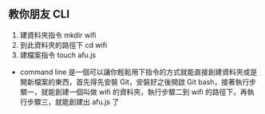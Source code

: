 ## 教你朋友 CLI
1. 建資料夾指令 mkdir wifi
2. 到此資料夾的路徑下 cd wifi
3. 建檔案指令 touch afu.js

 - command line 是一個可以讓你輕鬆用下指令的方式就能直接創建資料夾或是開新檔案的東西，首先得先安裝 Git，安裝好之後開啟 Git bash，接著執行步驟一，就能創建一個叫做 wifi 的資料夾，執行步驟二到 wifi 的路徑下，再執行步驟三，就能創建出 afu.js 了